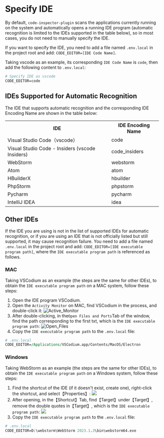 # Specify IDE

By default, `code-inspector-plugin` scans the applications currently running on the system and automatically opens a running IDE program (automatic recognition is limited to the IDEs supported in the table below), so in most cases, you do not need to manually specify the IDE.

If you want to specify the IDE, you need to add a file named `.env.local` in the project root and add: `CODE_EDITOR=[IDE Code Name]`.

Taking vscode as an example, its corresponding `IDE Code Name` is `code`, then add the following content to `.env.local`:

```perl
# Specify IDE as vscode
CODE_EDITOR=code
```

## IDEs Supported for Automatic Recognition

The IDE that supports automatic recognition and the corresponding IDE Encoding Name are shown in the table below:

<table>
    <tr>
        <th>IDE</th>
        <th>IDE Encoding Name</th>
    </tr>
    <tr>
        <td>Visual Studio Code（vscode）</td>
        <td>code</td>
    </tr>
    <tr>
        <td>Visual Studio Code - Insiders (vscode Insiders)</td>
        <td>code_insiders</td>
    </tr>
    <tr>
        <td>WebStorm</td>
        <td>webstorm</td>
    </tr>
    <tr>
        <td>Atom</td>
        <td>atom</td>
    </tr>
    <tr>
        <td>HBuilderX</td>
        <td>hbuilder</td>
    </tr>
    <tr>
        <td>PhpStorm</td>
        <td>phpstorm</td>
    </tr>
    <tr>
        <td>Pycharm</td>
        <td>pycharm</td>
    </tr>
    <tr>
        <td>IntelliJ IDEA</td>
        <td>idea</td>
    </tr>
</table>

## Other IDEs

If the IDE you are using is not in the list of supported IDEs for automatic recognition, or if you are using an IDE that is not officially listed but still supported, it may cause recognition failure. You need to add a file named `.env.local` in the project root and add: `CODE_EDITOR=[IDE executable program path]`, where the `IDE executable program path` is referenced as follows.

### MAC

Taking VSCodium as an example (the steps are the same for other IDEs), to obtain the `IDE executable program path` on a MAC system, follow these steps:

1. Open the IDE program VSCodium.
2. Open the `Activity Monitor` on MAC, find VSCodium in the process, and double-click it:
   ![Active_Monitor](https://github.com/zh-lx/code-inspector/assets/73059627/17d65dc1-82ff-439f-aeba-8e3056cd2a1b)
3. After double-clicking, in the`Open Files and Ports`Tab of the window, find the path corresponding to the first txt, which is the `IDE executable program path`:
   ![Open_Files](https://github.com/zh-lx/code-inspector/assets/73059627/f27a61f4-1c57-4687-83c7-6078533d62b4)
4. Copy the `IDE executable program path` to the `.env.local` file:

```perl
# .env.local
CODE_EDITOR=/Applications/VSCodium.app/Contents/MacOS/Electron
```

### Windows

Taking WebStorm as an example (the steps are the same for other IDEs), to obtain the `IDE executable program path` on a Windows system, follow these steps:

1. Find the shortcut of the IDE (if it doesn't exist, create one), right-click the shortcut, and select【Properties】:
   <img src="https://github.com/zh-lx/code-inspector/assets/73059627/6db6899f-fec5-474a-bffb-de8a394df777" style="max-width: 400px" />
2. After opening, in the【Shortcut】Tab, find【Target】under【Target】, remove the double quotes in【Target】, which is the `IDE executable program path`:
   <img src="https://github.com/zh-lx/code-inspector/assets/73059627/f5067697-a246-4566-a530-ca83f9803bf5" style="max-width: 400px" />
3. Copy the `IDE executable program path` to the `.env.local` file:

```perl
# .env.local
CODE_EDITOR=D:\webstorm\WebStorm 2023.1.3\bin\webstorm64.exe
```

